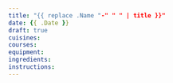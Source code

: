 ```yaml
---
title: "{{ replace .Name "-" " " | title }}"
date: {{ .Date }}
draft: true
cuisines:
courses:
equipment:
ingredients:
instructions:
---
```


